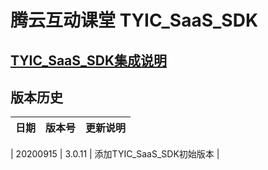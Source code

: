 # 腾云互动课堂 TYIC_SaaS_SDK 

## [TYIC_SaaS_SDK集成说明](TYIC_SaaS_SDK使用说明.md)

## 版本历史

| 日期 | 版本号 |  更新说明 |
|:---------:|:--------:|:-------- |

| 20200915 | 3.0.11 | 添加TYIC_SaaS_SDK初始版本 |
